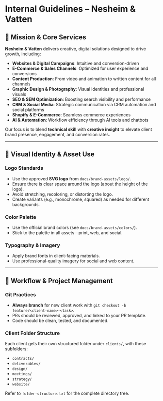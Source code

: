 # Internal Guidelines – Nesheim & Vatten

## 🧠 Mission & Core Services

**Nesheim & Vatten** delivers creative, digital solutions designed to drive growth, including:

- **Websites & Digital Campaigns**: Intuitive and conversion-driven
- **E-Commerce & Sales Channels**: Optimized for user experience and conversions
- **Content Production**: From video and animation to written content for all channels
- **Graphic Design & Photography**: Visual identities and professional visuals
- **SEO & SEM Optimization**: Boosting search visibility and performance
- **CRM & Social Media**: Strategic communication via CRM automation and social platforms
- **Shopify & E-Commerce**: Seamless commerce experiences
- **AI & Automation**: Workflow efficiency through AI tools and chatbots

Our focus is to blend **technical skill** with **creative insight** to elevate client brand presence, engagement, and conversion rates.

---

## 🎨 Visual Identity & Asset Use

### Logo Standards
- Use the approved **SVG logo** from `docs/brand-assets/logo/`.
- Ensure there is clear space around the logo (about the height of the logo).
- Avoid stretching, recoloring, or distorting the logo.
- Create variants (e.g., monochrome, squared) as needed for different backgrounds.

### Color Palette
- Use the official brand colors (see `docs/brand-assets/colors/`).
- Stick to the palette in all assets—print, web, and social.

### Typography & Imagery
- Apply brand fonts in client-facing materials.
- Use professional-quality imagery for social and web content.

---

## 🚀 Workflow & Project Management

### Git Practices
- **Always branch** for new client work with `git checkout -b feature/<client-name>-<task>`.
- PRs should be reviewed, approved, and linked to your PR template.
- Code should be clean, tested, and documented.

### Client Folder Structure
Each client gets their own structured folder under `clients/`, with these subfolders:

- `contracts/`
- `deliverables/`
- `design/`
- `meetings/`
- `strategy/`
- `website/`

Refer to `folder-structure.txt` for the complete directory tree.

